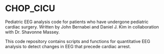# CHOP_CICU

Pediatric EEG analysis code for patients who have undergone pediatric cardiac surgery.
Written by John Bernabei and Daniel J. Kim in collaboration with Dr. Shavonne Massey. 

This code repository contains scripts and functions for quantitative EEG analysis to detect changes in EEG that precede cardiac arrest.